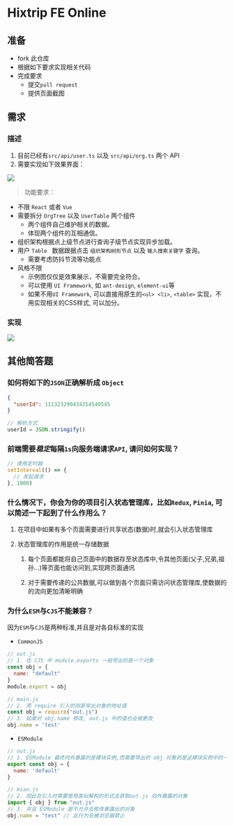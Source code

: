 # Hixtrip FE Online

## 准备

- fork 此仓库
- 根据如下要求实现相关代码
- 完成要求
  - 提交`pull request`
  - 提供页面截图

## 需求

### 描述

1. 目前已经有`src/api/user.ts` 以及 `src/api/org.ts` 两个 API
2. 需要实现如下效果界面：

![](./docs/preview.jpg)

> 功能要求：
- 不限 ```React``` 或者 ```Vue```
- 需要拆分 `OrgTree` 以及 `UserTable` 两个组件
  - 两个组件自己维护相关的数据。
  - 体现两个组件的互相通信。
- 组织架构根据点上级节点进行查询子级节点实现异步加载。
- 用户 ```Table ``` 数据跟据点击 ```组织架构树形节点``` 以及 ```输入搜索关键字``` 查询。
  - 需要考虑防抖节流等功能点
- 风格不限
  - 示例图仅仅是效果展示，不需要完全符合。
  - 可以使用 ```UI Framework```, 如 ```ant-design```, ```element-ui```等
  - 如果不用```UI Framework```, 可以直接用原生的```<ul> <li>```, ```<table>``` 实现，不用实现相关的CSS样式, 可以加分。

### 实现

![](D:\workspace\fe-online\docs\页面截图.png)

## 其他简答题

### 如何将如下的`JSON`正确解析成 `Object`
```json
{
  "userId": 111323290434354540545
}
```
```JavaScript
// 解析方式
userId = JSON.stringify()
```



### 前端需要*稳定*每隔`1s`向服务端请求`API`, 请问如何实现？

```javascript
// 使用定时器
setInterval(() => {
  // 发起请求
}, 1000)
```



### 什么情况下，你会为你的项目引入状态管理库，比如`Redux`, `Pinia`, 可以简述一下起到了什么作用么？

1. 在项目中如果有多个页面需要进行共享状态(数据)时,就会引入状态管理库

2. 状态管理库的作用是统一存储数据

   1. 每个页面都能将自己页面中的数据存至状态库中,令其他页面(父子,兄弟,祖孙...)等页面也能访问到,实现跨页面通讯

   2. 对于需要传递的公共数据,可以做到各个页面只需访问状态管理库,使数据的的流向更加清晰明确

      

### 为什么`ESM`与`CJS`不能兼容？

因为`ESM`与`CJS`是两种标准,并且是对各自标准的实现

- `CommonJS`

```JavaScript
// out.js
// 1. 在 CJS 中 module.exports 一般导出的是一个对象
const obj = {
  name: "default"
}
module.export = obj

// main.js
// 2. 而 require 引入的则是导出对象的地址值
const obj = require("out.js")
// 3. 如果对 obj.name 修改, out.js 中的值也会被更改
obj.name = 'test'
```

- `ESModule`

```JavaScript
// out.js
// 1. ESModule 最终向外暴露的是模块实例,而需要导出的 obj 对象则是这模块实例中的一个属性
export const obj = {
  name: 'default'
}

// mian.js
// 2. 因此在引入时需要使用类似解构的形式去获取out.js 向外暴露的对象
import { obj } from "out.js"
// 3. 并且 ESModule 是不允许去修改暴露出的对象
obj.name = "test" // 此行为会被浏览器禁止
```





